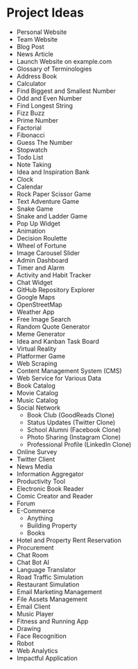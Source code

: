 # Project Ideas

- Personal Website
- Team Website
- Blog Post
- News Article
- Launch Website on example.com
- Glossary of Terminologies
- Address Book
- Calculator
- Find Biggest and Smallest Number
- Odd and Even Number
- Find Longest String
- Fizz Buzz
- Prime Number
- Factorial
- Fibonacci
- Guess The Number
- Stopwatch
- Todo List
- Note Taking
- Idea and Inspiration Bank
- Clock
- Calendar
- Rock Paper Scissor Game
- Text Adventure Game
- Snake Game
- Snake and Ladder Game
- Pop Up Widget
- Animation
- Decision Roulette
- Wheel of Fortune
- Image Carousel Slider
- Admin Dashboard
- Timer and Alarm
- Activity and Habit Tracker
- Chat Widget
- GitHub Repository Explorer
- Google Maps
- OpenStreetMap
- Weather App
- Free Image Search
- Random Quote Generator
- Meme Generator
- Idea and Kanban Task Board
- Virtual Reality
- Platformer Game
- Web Scraping
- Content Management System (CMS)
- Web Service for Various Data
- Book Catalog
- Movie Catalog
- Music Catalog
- Social Network
  - Book Club (GoodReads Clone)
  - Status Updates (Twitter Clone)
  - School Alumni (Facebook Clone)
  - Photo Sharing (Instagram Clone)
  - Professional Profile (LinkedIn Clone)
- Online Survey
- Twitter Client
- News Media
- Information Aggregator
- Productivity Tool
- Electronic Book Reader
- Comic Creator and Reader
- Forum
- E-Commerce
  - Anything
  - Building Property
  - Books
- Hotel and Property Rent Reservation
- Procurement
- Chat Room
- Chat Bot AI
- Language Translator
- Road Traffic Simulation
- Restaurant Simulation
- Email Marketing Management
- File Assets Management
- Email Client
- Music Player
- Fitness and Running App
- Drawing
- Face Recognition
- Robot
- Web Analytics
- Impactful Application
